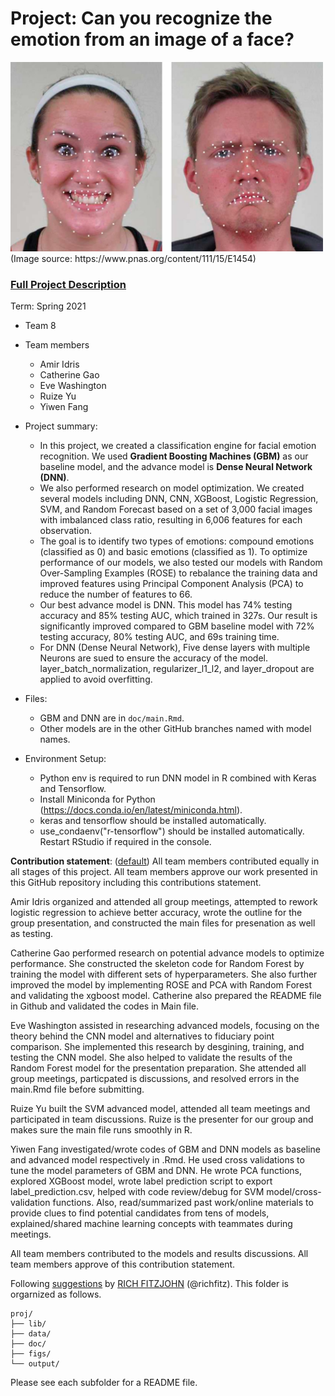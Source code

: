 # Project: Can you recognize the emotion from an image of a face?
<img src="figs/CE.jpg" alt="Compound Emotions" width="500"/>
(Image source: https://www.pnas.org/content/111/15/E1454)

### [Full Project Description](doc/project3_desc.md)

Term: Spring 2021

+ Team 8
+ Team members
  + Amir Idris
  + Catherine Gao
  + Eve Washington
  + Ruize Yu
  + Yiwen Fang

+ Project summary:
  + In this project, we created a classification engine for facial emotion recognition. We used **Gradient Boosting Machines (GBM)** as our baseline model, and the advance model is **Dense Neural Network (DNN)**.
  + We also performed research on model optimization. We created several models including DNN, CNN, XGBoost, Logistic Regression, SVM, and Random Forecast based on a set of 3,000 facial images with imbalanced class ratio, resulting in 6,006 features for each observation.
  + The goal is to identify two types of emotions: compound emotions (classified as 0) and basic emotions (classified as 1). To optimize performance of our models, we also tested our models with Random Over-Sampling Examples (ROSE) to rebalance the training data and improved features using Principal Component Analysis (PCA) to reduce the number of features to 66.
  + Our best advance model is DNN. This model has 74% testing accuracy and 85% testing AUC, which trained in 327s. Our result is significantly improved compared to GBM baseline model with 72% testing accuracy, 80% testing AUC, and 69s training time.
  + For DNN (Dense Neural Network), Five dense layers with multiple Neurons are sued to ensure the accuracy of the model. layer_batch_normalization, regularizer_l1_l2, and layer_dropout are applied to avoid overfitting.

+ Files:
  + GBM and DNN are in `doc/main.Rmd`.
  + Other models are in the other GitHub branches named with model names.

+ Environment Setup:
  + Python env is required to run DNN model in R combined with Keras and Tensorflow.
  + Install Miniconda for Python (https://docs.conda.io/en/latest/miniconda.html).
  + keras and tensorflow should be installed automatically.
  + use_condaenv("r-tensorflow") should be installed automatically. Restart RStudio if required in the console.

**Contribution statement**: ([default](doc/a_note_on_contributions.md)) All team members contributed equally in all stages of this project. All team members approve our work presented in this GitHub repository including this contributions statement.

Amir Idris organized and attended all group meetings, attempted to rework logistic regression to achieve better accuracy, wrote the outline for the group presentation, and constructed the main files for presenation as well as testing.

Catherine Gao performed research on potential advance models to optimize performance. She constructed the skeleton code for Random Forest by training the model with different sets of hyperparameters. She also further improved the model by implementing ROSE and PCA with Random Forest and validating the xgboost model. Catherine also prepared the README file in Github and validated the codes in Main file.

Eve Washington assisted in researching advanced models, focusing on the theory behind the CNN model and alternatives to fiduciary point comparison. She implemented this research by desgining, training, and testing the CNN model. She also helped to validate the results of the Random Forest model for the presentation preparation. She attended all group meetings, particpated is discussions, and resolved errors in the main.Rmd file before submitting.

Ruize Yu built the SVM advanced model, attended all team meetings and participated in team discussions. Ruize is the presenter for our group and makes sure the main file runs smoothly in R.

Yiwen Fang investigated/wrote codes of GBM and DNN models as baseline and advanced model respectively in .Rmd. He used cross validations to tune the model parameters of GBM and DNN. He wrote PCA functions, explored XGBoost model, wrote label prediction script to export label_prediction.csv, helped with code review/debug for SVM model/cross-validation functions. Also, read/summarized past work/online materials to provide clues to find potential candidates from tens of models, explained/shared machine learning concepts with teammates during meetings.

All team members contributed to the models and results discussions. All team members approve of this contribution statement.


Following [suggestions](http://nicercode.github.io/blog/2013-04-05-projects/) by [RICH FITZJOHN](http://nicercode.github.io/about/#Team) (@richfitz). This folder is orgarnized as follows.

```
proj/
├── lib/
├── data/
├── doc/
├── figs/
└── output/
```

Please see each subfolder for a README file.
